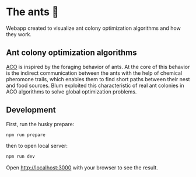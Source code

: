 # The ants 🐜

Webapp created to visualize ant colony optimization algorithms and how they work.

## Ant colony optimization algorithms

[ACO](https://www.sciencedirect.com/topics/engineering/ant-colony-optimization) is inspired by the foraging behavior of ants. At the core of this behavior is the indirect communication between the ants with the help of chemical pheromone trails, which enables them to find short paths between their nest and food sources. Blum exploited this characteristic of real ant colonies in ACO algorithms to solve global optimization problems.

## Development

First, run the husky prepare:

```bash
npm run prepare
```

then to open local server:

```bash
npm run dev
```

Open [http://localhost:3000](http://localhost:3000) with your browser to see the result.
